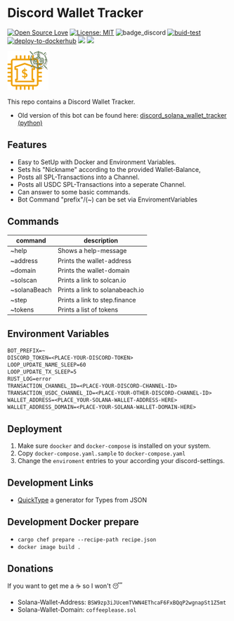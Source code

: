 # Discord Wallet Tracker

[![Open Source Love](https://badges.frapsoft.com/os/v1/open-source.svg?v=103)](https://github.com/ellerbrock/open-source-badges/)
[![License: MIT](https://img.shields.io/badge/License-MIT-yellow.svg)](https://opensource.org/licenses/MIT)
![badge_discord](https://badgen.net/badge/icon/discord?icon=discord&label)
[![buid-test](https://github.com/DerZwergGimli/SolanaWalletTracker/actions/workflows/rust-test.yml/badge.svg)](https://github.com/DerZwergGimli/SolanaWalletTracker/actions/workflows/rust-test.yml)
[![deploy-to-dockerhub](https://github.com/DerZwergGimli/SolanaWalletTracker/actions/workflows/docker-build.yml/badge.svg)](https://github.com/DerZwergGimli/SolanaWalletTracker/actions/workflows/docker-build.yml)
![](https://badgen.net/docker/pulls/derzwerggimli//solana_wallet_tracker)
![](https://badgen.net/docker/size/derzwerggimli//solana_wallet_tracker)

![bot_icon](icon.drawio.png)

This repo contains a Discord Wallet Tracker.

- Old version
  of this bot can be found
  here: [discord_solana_wallet_tracker (python)](https://github.com/DerZwergGimli/discord_solana_wallet_tracker)

## Features

- Easy to SetUp with Docker and Environment Variables.
- Sets his "Nickname" according to the provided Wallet-Balance,
- Posts all SPL-Transactions into a Channel.
- Posts all USDC SPL-Transactions into a seperate Channel.
- Can answer to some basic commands.
- Bot Command "prefix"/(~) can be set via EnviromentVariables

## Commands

| command      | description                     |
|--------------|---------------------------------|
| ~help        | Shows a help-message            | 
| ~address     | Prints the wallet-address       | 
| ~domain      | Prints the wallet-domain        | 
| ~solscan     | Prints a link to solcan.io      | 
| ~solanaBeach | Prints a link to solanabeach.io | 
| ~step        | Prints a link to step.finance   |
| ~tokens      | Prints a list of tokens         |

## Environment Variables

```
BOT_PREFIX=~
DISCORD_TOKEN=<PLACE-YOUR-DISCORD-TOKEN>
LOOP_UPDATE_NAME_SLEEP=60
LOOP_UPDATE_TX_SLEEP=5 
RUST_LOG=error 
TRANSACTION_CHANNEL_ID=<PLACE-YOUR-DISCORD-CHANNEL-ID>
TRANSACTION_USDC_CHANNEL_ID=<PLACE-YOUR-OTHER-DISCORD-CHANNEL-ID>
WALLET_ADDRESS=<PLACE_YOUR-SOLANA-WALLET-ADDRESS-HERE>
WALLET_ADDRESS_DOMAIN=<PLACE-YOUR-SOLANA-WALLET-DOMAIN-HERE>
```

## Deployment

1) Make sure `doocker` and `docker-compose` is installed on your system.
2) Copy `docker-compose.yaml.sample` to `docker-compose.yaml`
3) Change the `enviroment` entries to your according your discord-settings.

## Development Links

- [QuickType](https://app.quicktype.io/) a generator for Types from JSON

## Development Docker prepare

- `cargo chef prepare --recipe-path recipe.json`
- `docker image build .`

## Donations

If you want to get me a ☕ so I won't 😴

- Solana-Wallet-Address: `BSW9zp3iJUcemTVWN4EThcaF6FxBQqP2wgnapSt1Z5mt`
- Solana-Wallet-Domain: `coffeeplease.sol    `